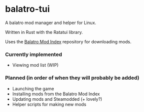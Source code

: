 # balatro-tui

A balatro mod manager and helper for Linux.

Written in Rust with the Ratatui library.

Uses the [Balatro Mod Index](https://github.com/skyline69/balatro-mod-index) repository for downloading mods.

### Currently implemented
- Viewing mod list (WIP)

### Planned (in order of when they will probably be added)
- Launching the game
- Installing mods from the Balatro Mod Index
- Updating mods and Steamodded (+ lovely?)
- Helper scripts for making new mods